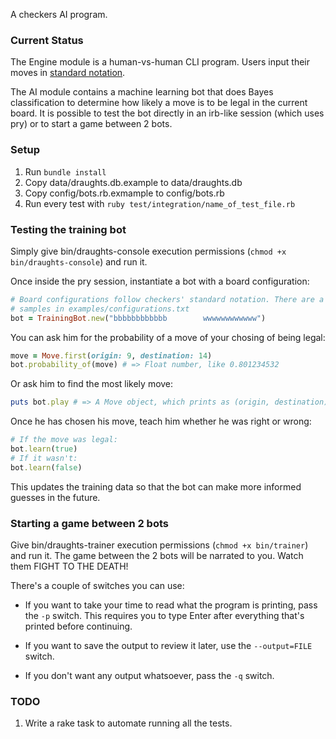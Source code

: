 A checkers AI program.

### Current Status

The Engine module is a human-vs-human CLI program. Users input their moves in 
[standard notation](http://en.wikipedia.org/wiki/English_draughts#Notation).

The AI module contains a machine learning bot that does Bayes classification to 
determine how likely a move is to be legal in the current board. It is possible 
to test the bot directly in an irb-like session (which uses pry) or to start 
a game between 2 bots.

### Setup

1. Run `bundle install`
2. Copy data/draughts.db.example to data/draughts.db
3. Copy config/bots.rb.exmample to config/bots.rb
4. Run every test with `ruby test/integration/name_of_test_file.rb`

### Testing the training bot

Simply give bin/draughts-console execution permissions (`chmod +x
bin/draughts-console`) and run it.

Once inside the pry session, instantiate a bot with a board configuration:

```ruby
# Board configurations follow checkers' standard notation. There are a few 
# samples in examples/configurations.txt
bot = TrainingBot.new("bbbbbbbbbbbb        wwwwwwwwwwww")
```

You can ask him for the probability of a move of your chosing of being legal:

```ruby
move = Move.first(origin: 9, destination: 14)
bot.probability_of(move) # => Float number, like 0.801234532
```
 
Or ask him to find the most likely move:

```ruby
puts bot.play # => A Move object, which prints as (origin, destination)
```

Once he has chosen his move, teach him whether he was right or wrong:

```ruby
# If the move was legal:
bot.learn(true)
# If it wasn't:
bot.learn(false)
```

This updates the training data so that the bot can make more informed guesses 
in the future.

### Starting a game between 2 bots

Give bin/draughts-trainer execution permissions (`chmod +x bin/trainer`) and 
run it.  The game between the 2 bots will be narrated to you. Watch them FIGHT 
TO THE DEATH!

There's a couple of switches you can use:

* If you want to take your time to read what the program is printing, pass the 
  `-p` switch. This requires you to type Enter after everything that's printed 
before continuing.

* If you want to save the output to review it later, use the `--output=FILE` 
  switch.

* If you don't want any output whatsoever, pass the `-q` switch.

### TODO

1. Write a rake task to automate running all the tests.
